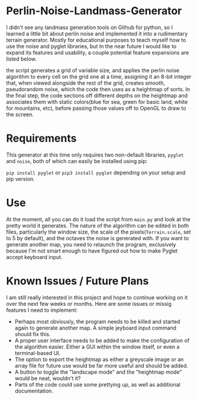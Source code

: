 # Perlin-Noise-Landmass-Generator
I didn't see any landmass generation tools on Github for python, so I learned a little bit about perlin noise and implemented it into a rudimentary terrain generator. Mostly for educational purposes to teach myself how to use the noise and pyglet libraries, but In the near future I would like to expand its features and usability, a couple potential feature expansions are listed below.

the script generates a grid of variable size, and applies the perlin noise algorithm to every cell on the grid one at a time, assigning it an 8-bit integer that, when viewed alongside the rest of the grid, creates smooth, pseudorandom noise, which the code then uses as a heightmap of sorts. In the final step, the code sections off different depths on the heightmap and associates them with static colors(blue for sea, green for basic land, white for mountains, etc), before passing those values off to OpenGL to draw to the screen.

# Requirements
This generator at this time only requires two non-default libraries, ```pyglet``` and ```noise```, both of which can easily be installed using pip:

```pip install pyglet``` or ```pip3 install pyglet``` depending on your setup and pip version.

# Use 
At the moment, all you can do it load the script from ```main.py``` and look at the pretty world it generates. The nature of the algorithm can be edited in both files, particularly the window size, the scale of the pixels(```Terrain.scale```, set to 5 by default), and the octaves the noise is generated with. If you want to generate another map, you need to relaunch the program, exclusively because I'm not smart enough to have figured out how to make Pyglet accept keyboard input.

# Known Issues / Future Plans

I am still really interested in this project and hope to continue working on it over the next few weeks or months. Here are some issues or missig features I need to implement:

- Perhaps most obviously, the program needs to be killed and started again to generate another map. A simple jeyboard input command should fix this.
- A proper user interface needs to be added to make the configuration of the algorithm easier. Either a GUI within the window itself, or even a terminal-based UI.
- The option to export the heightmap as either a greyscale image or an array file for future use would be far more useful and should be added.
- A button to toggle the "landscape mode" and the "heightmap mode" would be neat, wouldn't it?
- Parts of the code could use some prettying up, as well as additional documentation.
